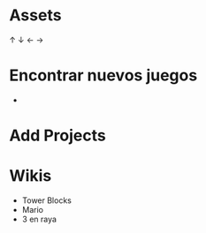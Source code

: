 # Assets
 ↑ ↓ ← →
 

# Encontrar nuevos juegos 
- 

# Add Projects

# Wikis
- Tower Blocks
- Mario
- 3 en raya